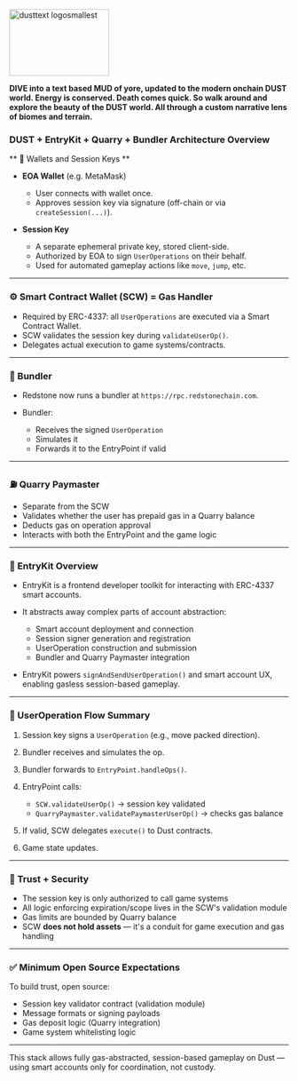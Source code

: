 <img width="180" height="120" alt="dusttext logosmallest" src="https://github.com/user-attachments/assets/8548d4dd-6d34-44d6-8016-e3da2efaf1a0" />

**DIVE into a text based MUD of yore, updated to the modern onchain DUST world. Energy is conserved. Death comes quick. So walk around and explore the beauty of the DUST world.  All through a custom narrative lens of biomes and terrain.** 




### DUST + EntryKit + Quarry + Bundler Architecture Overview
** 🔑 Wallets and Session Keys **

* **EOA Wallet** (e.g. MetaMask)

  * User connects with wallet once.
  * Approves session key via signature (off-chain or via `createSession(...)`).

* **Session Key**

  * A separate ephemeral private key, stored client-side.
  * Authorized by EOA to sign `UserOperations` on their behalf.
  * Used for automated gameplay actions like `move`, `jump`, etc.

---

### ⚙️ Smart Contract Wallet (SCW) = Gas Handler

* Required by ERC-4337: all `UserOperations` are executed via a Smart Contract Wallet.
* SCW validates the session key during `validateUserOp()`.
* Delegates actual execution to game systems/contracts.

---

### 🚛 Bundler

* Redstone now runs a bundler at `https://rpc.redstonechain.com`.
* Bundler:

  * Receives the signed `UserOperation`
  * Simulates it
  * Forwards it to the EntryPoint if valid

---

### ⛽ Quarry Paymaster

* Separate from the SCW
* Validates whether the user has prepaid gas in a Quarry balance
* Deducts gas on operation approval
* Interacts with both the EntryPoint and the game logic

---

### 🧰 EntryKit Overview

* EntryKit is a frontend developer toolkit for interacting with ERC-4337 smart accounts.
* It abstracts away complex parts of account abstraction:

  * Smart account deployment and connection
  * Session signer generation and registration
  * UserOperation construction and submission
  * Bundler and Quarry Paymaster integration
* EntryKit powers `signAndSendUserOperation()` and smart account UX, enabling gasless session-based gameplay.

---

### 🧾 UserOperation Flow Summary

1. Session key signs a `UserOperation` (e.g., move packed direction).
2. Bundler receives and simulates the op.
3. Bundler forwards to `EntryPoint.handleOps()`.
4. EntryPoint calls:

   * `SCW.validateUserOp()` → session key validated
   * `QuarryPaymaster.validatePaymasterUserOp()` → checks gas balance
5. If valid, SCW delegates `execute()` to Dust contracts.
6. Game state updates.

---

### 🧠 Trust + Security

* The session key is only authorized to call game systems
* All logic enforcing expiration/scope lives in the SCW's validation module
* Gas limits are bounded by Quarry balance
* SCW **does not hold assets** — it's a conduit for game execution and gas handling

---

### ✅ Minimum Open Source Expectations

To build trust, open source:

* Session key validator contract (validation module)
* Message formats or signing payloads
* Gas deposit logic (Quarry integration)
* Game system whitelisting logic

---

This stack allows fully gas-abstracted, session-based gameplay on Dust — using smart accounts only for coordination, not custody.
